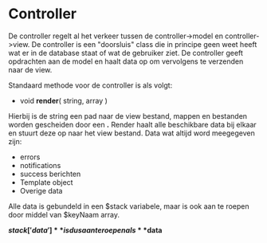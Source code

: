 # Controller
De controller regelt al het verkeer tussen de controller->model en controller->view. De controller is een "doorsluis" class die in principe geen weet heeft wat er in de database staat of wat de gebruiker ziet. De controller geeft opdrachten aan de model en haalt data op om vervolgens te verzenden naar de view.

Standaard methode voor de controller is als volgt:
* void **render**( string, array )

Hierbij is de string een pad naar de view bestand, mappen en bestanden worden gescheiden door een **.**
Render haalt alle beschikbare data bij elkaar en stuurt deze op naar het view bestand. Data wat altijd word meegegeven zijn:
* errors
* notifications
* success berichten
* Template object
* Overige data

Alle data is gebundeld in een $stack variabele, maar is ook aan te roepen door middel van $keyNaam array. 

**$stack[ 'data' ]** is dus aan te roepen als **$data**